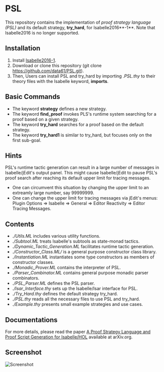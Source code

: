 # PSL

This repository contains the implementation of *proof strategy language (PSL)* and its default strategy,
**try_hard**, for Isabelle2016**-1**. Note that Isabelle2016 is no longer supported.

## Installation
1. Install [Isabelle2016-1](https://isabelle.in.tum.de/).
2. Download or clone this repository (git clone https://github.com/data61/PSL.git).
3. Then, Users can install PSL and try_hard by importing *.PSL.thy* to their theory files
   with the Isabelle keyword, **imports**.

## Basic Commands
- The keyword **strategy** defines a new strategy.
- The keyword **find_proof** invokes PLS's runtime system searching for a proof based on a given strategy.
- The keyword **try_hard** searches for a proof based on the default strategy.
- The keyword **try_hard1** is similar to try_hard, but focuses only on the first sub-goal.

## Hints
PSL's runtime tactic generation can result in a large number of messages in Isabelle/jEdit's output panel.
This might cause Isabelle/jEdit to pause PSL's proof search after reaching its default upper limit for tracing messages.
- One can circumvent this situation by changing the upper limit to an extreamly large number, say 99999999.
- One can change the upper limit for tracing messages via jEdit's menus:
  Plugin Options => Isabelle => General => Editor Reactivity => Editor Tracing Messages.

## Contents
- *./Utils.ML*                     includes various utility functions.
- *./Subtool.ML*                   treats Isabelle's subtools as state-monad tactics.
- *./Dynamic_Tactic_Generation.ML* facilitates runtime tactic generation.
- *./Constructor_Class.ML/*        is a general purpose constructor class library.
- *./Instantiation.ML*             instantiates some type constructors as members of constructor classes.
- *./Monadic_Prover.ML*            contains the interpreter of PSL.
- *./Parser_Combinator.ML*         contains general purpose monadic parser combinators.
- *./PSL_Parser.ML*                defines the PSL parser.
- *./Isar_Interface.thy*           sets up the Isabelle/Isar interface for PSL.
- *./Try_Hard.thy*                 defines the default strategy try_hard.
- *./PSL.thy*                      reads all the necessary files to use PSL and try_hard.
- *./Example.thy*                  presents small example strategies and use cases.

## Documentations
For more details, please read the paper [A Proof Strategy Language and Proof Script Generation for Isabelle/HOL](https://arxiv.org/abs/1606.02941) available at arXiv.org.

## Screenshot
![Screenshot](https://github.com/data61/PSL/image/screen_shot_tall.png)
